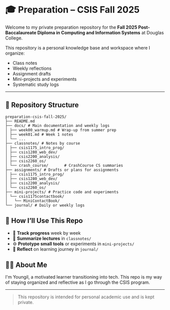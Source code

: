 # 🎓 Preparation – CSIS Fall 2025

Welcome to my private preparation repository for the **Fall 2025 Post-Baccalaureate Diploma in Computing and Information Systems** at Douglas College.

This repository is a personal knowledge base and workspace where I organize:

- Class notes
- Weekly reflections
- Assignment drafts
- Mini-projects and experiments
- Systematic study logs

---

## 📁 Repository Structure

```text
preparation-csis-fall-2025/
├── README.md
├── docs/ # Main documentation and weekly logs
│ ├── week00_warmup.md # Wrap-up from summer prep
│ ├── week01.md # Week 1 notes
│ └── ...
├── classnotes/ # Notes by course
│ ├── csis1175_intro_prog/
│ ├── csis1280_web_dev/
│ ├── csis2200_analysis/
│ ├── csis2260_os/
│ └── crash_course/       # CrashCourse CS summaries
├── assignments/ # Drafts or plans for assignments
│ ├── csis1175_intro_prog/
│ ├── csis1280_web_dev/
│ ├── csis2200_analysis/
│ └── csis2260_os/
├── mini-projects/ # Practice code and experiments
│ └── csis1175contactbook/
│   └── MiniContactBook/
└── journal/ # Daily or weekly logs
```

## 🧭 How I’ll Use This Repo

- 📅 **Track progress** week by week
- 📝 **Summarize lectures** in `classnotes/`
- ⚙️ **Prototype small tools** or experiments in `mini-projects/`
- 🧠 **Reflect** on learning journey in `journal/`

## 🙋🏻 About Me

I'm Youngil, a motivated learner transitioning into tech. This repo is my way of staying organized and reflective as I go through the CSIS program.

---

> This repository is intended for personal academic use and is kept private.
